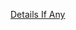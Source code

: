 [Details If Any](https://github.com/deathbybandaid/piholeparser/blob/master/RecentRunLogs/parsingscripts/SecureMecca.md)

